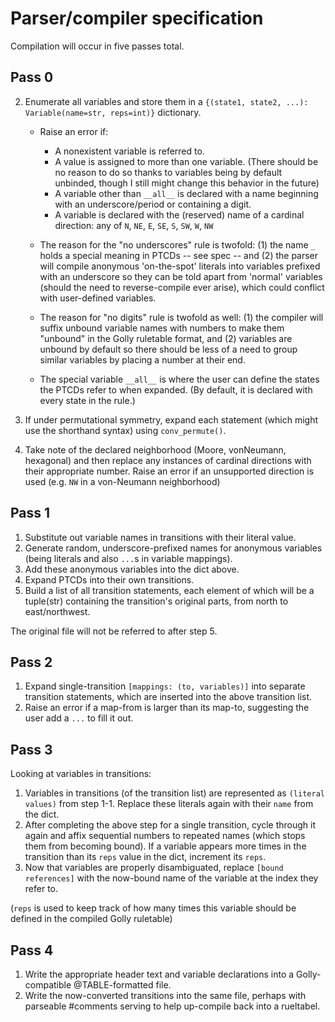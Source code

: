 # Parser/compiler specification

Compilation will occur in five passes total.

## Pass 0

2. Enumerate all variables and store them in a `{(state1, state2, ...): Variable(name=str, reps=int)}` dictionary.  
   - Raise an error if:
     - A nonexistent variable is referred to.
     - A value is assigned to more than one variable. (There should be no reason to do so thanks to variables being by default unbinded,
       though I still might change this behavior in the future)
     - A variable other than `__all__` is declared with a name beginning with an underscore/period or containing a digit.
     - A variable is declared with the (reserved) name of a cardinal direction: any of `N`, `NE`, `E`, `SE`, `S`, `SW`, `W`, `NW`

   - The reason for the "no underscores" rule is twofold: (1) the name `_` holds a special meaning in PTCDs -- see spec -- and (2) the parser will compile anonymous
     'on-the-spot' literals into variables prefixed with an underscore so they can be told apart from 'normal' variables (should the need to reverse-compile
     ever arise), which could conflict with user-defined variables.
   - The reason for "no digits" rule is twofold as well: (1) the compiler will suffix unbound variable names with numbers to make them "unbound" in the Golly ruletable
     format, and (2) variables are unbound by default so there should be less of a need to group similar variables by placing a number at their end.

   - The special variable `__all__` is where the user can define the states the PTCDs refer to when expanded. (By default, it is declared with every state in the rule.)

3. If under permutational symmetry, expand each statement (which might use the shorthand syntax) using `conv_permute()`.
4. Take note of the declared neighborhood (Moore, vonNeumann, hexagonal) and then replace any instances of cardinal directions with their appropriate number.
   Raise an error if an unsupported direction is used (e.g. `NW` in a von-Neumann neighborhood)

## Pass 1

1. Substitute out variable names in transitions with their literal value.
2. Generate random, underscore-prefixed names for anonymous variables (being literals and also `...`s in variable mappings).
3. Add these anonymous variables into the dict above.
4. Expand PTCDs into their own transitions.
5. Build a list of all transition statements, each element of which will be a tuple(str) containing the transition's original parts, from north to east/northwest.

The original file will not be referred to after step 5.

## Pass 2

1. Expand single-transition `[mappings: (to, variables)]` into separate transition statements, which are inserted into the above transition list.
2. Raise an error if a map-from is larger than its map-to, suggesting the user add a `...` to fill it out.

## Pass 3

Looking at variables in transitions:
1. Variables in transitions (of the transition list) are represented as `(literal values)` from step 1-1. Replace these literals again with their `name` from the dict.
2. After completing the above step for a single transition, cycle through it again and affix sequential numbers to repeated names (which stops them from becoming bound).
   If a variable appears more times in the transition than its `reps` value in the dict, increment its `reps`.
3. Now that variables are properly disambiguated, replace `[bound references]` with the now-bound name of the variable at the index they refer to.

(`reps` is used to keep track of how many times this variable should be defined in the compiled Golly ruletable)

## Pass 4

1. Write the appropriate header text and variable declarations into a Golly-compatible @TABLE-formatted file.
2. Write the now-converted transitions into the same file, perhaps with parseable #comments serving to help up-compile back into a rueltabel.
